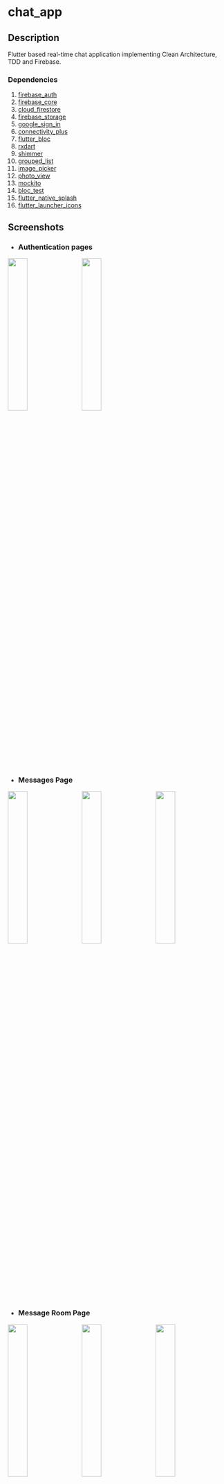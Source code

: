 # chat_app


## Description

Flutter based real-time chat application implementing Clean Architecture, TDD and Firebase. 


### Dependencies


1. [firebase_auth](https://pub.dev/packages/firebase_auth)
1. [firebase_core](https://pub.dev/packages/firebase_core)
1. [cloud_firestore](https://pub.dev/packages/cloud_firestore)
1. [firebase_storage](https://pub.dev/packages/firebase_storage)
1. [google_sign_in](https://pub.dev/packages/google_sign_in)
1. [connectivity_plus](https://pub.dev/packages/connectivity_plus)
1. [flutter_bloc](https://pub.dev/packages/flutter_bloc)
1. [rxdart](https://pub.dev/packages/rxdart)
1. [shimmer](https://pub.dev/packages/shimmer)
1. [grouped_list](https://pub.dev/packages/grouped_list)
1. [image_picker](https://pub.dev/packages/image_picker)
1. [photo_view](https://pub.dev/packages/photo_view)
1. [mockito](https://pub.dev/packages/mockito)
1. [bloc_test](https://pub.dev/packages/bloc_test)
1. [flutter_native_splash](https://pub.dev/packages/flutter_native_splash)
1. [flutter_launcher_icons](https://pub.dev/packages/flutter_launcher_icons)






## Screenshots

* ### Authentication pages

<img src="https://user-images.githubusercontent.com/108250774/213899518-3bb8a05f-8059-43af-ab5a-7a3029f32a26.jpg?raw=false" width="30%"> &nbsp;&nbsp;&nbsp;
<img src="https://user-images.githubusercontent.com/108250774/213899520-c338c854-d565-435f-aed3-d3bcfda4806e.jpg?raw=false" width="30%">



* ### Messages Page

<img src="https://user-images.githubusercontent.com/108250774/213899536-a5d1d412-c65c-4ead-8388-4a506f4dc51d.jpg?raw=false" width="30%"> &nbsp;&nbsp;&nbsp;
<img src="https://user-images.githubusercontent.com/108250774/213899543-7b1e78c6-1430-461c-b6c6-419ab20c7b45.jpg?raw=false" width="30%"> &nbsp;&nbsp;&nbsp;
<img src="https://user-images.githubusercontent.com/108250774/213899544-4375e990-9655-4f28-9bf4-16d920e92998.jpg?raw=false" width="30%">



* ### Message Room Page

<img src="https://user-images.githubusercontent.com/108250774/213899531-588ef11f-d638-43e3-8f5b-0b14f19efc14.jpg?raw=false" width="30%"> &nbsp;&nbsp;&nbsp;
<img src="https://user-images.githubusercontent.com/108250774/213899522-642801f5-8baf-4326-b2fb-c44a559f52b4.jpg?raw=false" width="30%"> &nbsp;&nbsp;&nbsp;
<img src="https://user-images.githubusercontent.com/108250774/213899523-99994a26-c7ed-4222-a503-f40c6213fab2.jpg?raw=false" width="30%">



* ### Send Image Message

<img src="https://user-images.githubusercontent.com/108250774/213899528-2e155a8b-b9eb-4e39-aab3-9140191d3afc.jpg?raw=false" width="30%"> &nbsp;&nbsp;&nbsp;
<img src="https://user-images.githubusercontent.com/108250774/213899526-823143bc-0892-4275-849d-7b418a139efb.jpg?raw=false" width="30%">



* ### Friends Page

<img src="https://user-images.githubusercontent.com/108250774/213899533-42685123-7298-48ff-9806-cb1e0cce1f4c.jpg?raw=false" width="30%"> &nbsp;&nbsp;&nbsp;
<img src="https://user-images.githubusercontent.com/108250774/213899539-10d68e97-bb07-4ef1-9408-39a1e83899ed.jpg?raw=false" width="30%">



* ### User Account Page

<img src="https://user-images.githubusercontent.com/108250774/213899535-84e548a7-fd73-4ae5-ace3-d10dd8919942.jpg?raw=false" width="30%"> &nbsp;&nbsp;&nbsp;
<img src="https://user-images.githubusercontent.com/108250774/213899540-7b609730-8fef-4f43-8707-5eafbee98c91.jpg?raw=false" width="30%"> 



* ### Update User Page

<img src="https://user-images.githubusercontent.com/108250774/213899534-7397926a-d65b-4639-a5cf-71c334d622e5.jpg?raw=false" width="30%"> &nbsp;&nbsp;&nbsp; 
<img src="https://user-images.githubusercontent.com/108250774/213899541-3d294c38-9f44-4132-b7f4-256acb86557d.jpg?raw=false" width="30%">



* ### Search Page

<img src="https://user-images.githubusercontent.com/108250774/213899529-5b07bc00-ccae-4d97-96c7-a747112bbe83.jpg?raw=false" width="30%">



* ### Gallery Page

<img src="https://user-images.githubusercontent.com/108250774/213899521-87a059b9-08b4-4621-9f22-4d16abd53915.jpg?raw=false" width="30%">



* ### Native Splash Screen
<img src="https://user-images.githubusercontent.com/108250774/213899538-3ce785a0-026f-4751-a39e-a3236b1e92c5.jpg?raw=false" width="30%">


